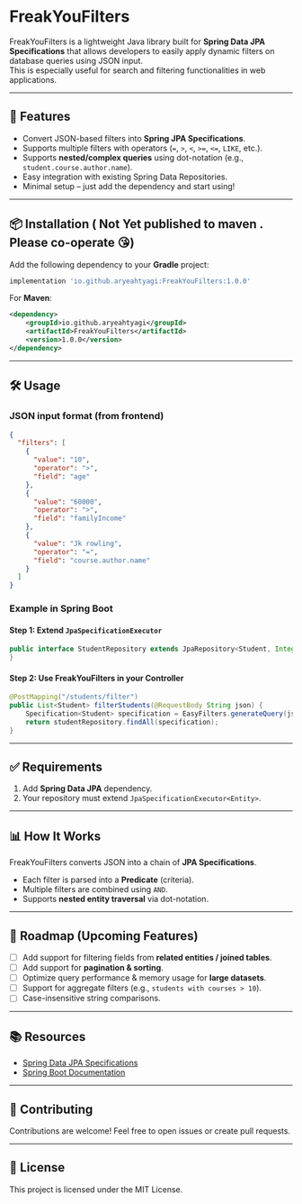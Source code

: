 
# FreakYouFilters

FreakYouFilters is a lightweight Java library built for **Spring Data JPA Specifications** that allows developers to easily apply dynamic filters on database queries using JSON input.  
This is especially useful for search and filtering functionalities in web applications.

---

## 🚀 Features

- Convert JSON-based filters into **Spring JPA Specifications**.
- Supports multiple filters with operators (`=`, `>`, `<`, `>=`, `<=`, `LIKE`, etc.).
- Supports **nested/complex queries** using dot-notation (e.g., `student.course.author.name`).
- Easy integration with existing Spring Data Repositories.
- Minimal setup – just add the dependency and start using!

---

## 📦 Installation ( Not Yet published to maven . Please co-operate 😘)

Add the following dependency to your **Gradle** project:

```gradle
implementation 'io.github.aryeahtyagi:FreakYouFilters:1.0.0'
```

For **Maven**:

```xml
<dependency>
    <groupId>io.github.aryeahtyagi</groupId>
    <artifactId>FreakYouFilters</artifactId>
    <version>1.0.0</version>
</dependency>
```

---

## 🛠 Usage

### JSON input format (from frontend)
```json
{
  "filters": [
    {
      "value": "10",
      "operator": ">",
      "field": "age"
    },
    {
      "value": "60000",
      "operator": ">",
      "field": "familyIncome"
    },
    {
      "value": "Jk rowling",
      "operator": "=",
      "field": "course.author.name"
    }
  ]
}
```

### Example in Spring Boot

#### Step 1: Extend `JpaSpecificationExecutor`
```java
public interface StudentRepository extends JpaRepository<Student, Integer>, JpaSpecificationExecutor<Student> {
}
```

#### Step 2: Use FreakYouFilters in your Controller
```java
@PostMapping("/students/filter")
public List<Student> filterStudents(@RequestBody String json) {
    Specification<Student> specification = EasyFilters.generateQuery(json);
    return studentRepository.findAll(specification);
}
```

---

## ✅ Requirements

1. Add **Spring Data JPA** dependency.  
2. Your repository must extend `JpaSpecificationExecutor<Entity>`.

---

## 📊 How It Works

FreakYouFilters converts JSON into a chain of **JPA Specifications**.  
- Each filter is parsed into a **Predicate** (criteria).  
- Multiple filters are combined using `AND`.  
- Supports **nested entity traversal** via dot-notation.  

---

## 📝 Roadmap (Upcoming Features)

- [ ] Add support for filtering fields from **related entities / joined tables**.  
- [ ] Add support for **pagination & sorting**.  
- [ ] Optimize query performance & memory usage for **large datasets**.  
- [ ] Support for aggregate filters (e.g., `students with courses > 10`).  
- [ ] Case-insensitive string comparisons.  

---

## 📚 Resources

- [Spring Data JPA Specifications](https://docs.spring.io/spring-data/jpa/docs/current/reference/html/#specifications)  
- [Spring Boot Documentation](https://spring.io/projects/spring-boot)

---

## 🤝 Contributing

Contributions are welcome! Feel free to open issues or create pull requests.

---

## 📜 License

This project is licensed under the MIT License.
